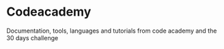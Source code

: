 # Codeacademy
Documentation, tools, languages and tutorials from code academy and the 30 days challenge
